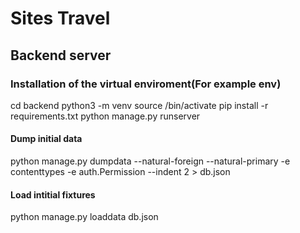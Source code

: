 # Sites Travel


## Backend server
### Installation of the virtual enviroment(For example env)
cd backend
python3 -m venv <venv>
source <venv>/bin/activate
pip install -r requirements.txt
python manage.py runserver


#### Dump initial data
python manage.py dumpdata --natural-foreign --natural-primary -e contenttypes -e auth.Permission --indent 2 > db.json

#### Load intitial fixtures
python manage.py loaddata db.json